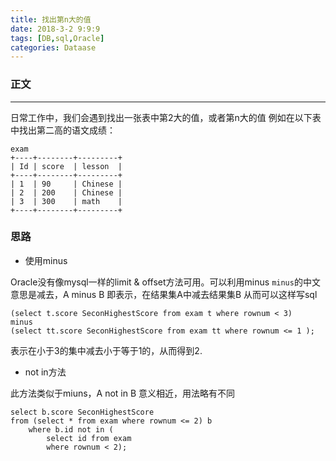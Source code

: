 ```yaml
---
title: 找出第n大的值
date: 2018-3-2 9:9:9
tags: [DB,sql,Oracle]
categories: Dataase
---
```


### 正文

---
日常工作中，我们会遇到找出一张表中第2大的值，或者第n大的值
例如在以下表中找出第二高的语文成绩：
```
exam
+----+--------+---------+
| Id | score  | lesson  |
+----+--------+---------+
| 1  | 90     | Chinese |
| 2  | 200    | Chinese |
| 3  | 300    | math    |
+----+--------+---------+
```

### 思路

- 使用minus

Oracle没有像mysql一样的limit & offset方法可用。可以利用minus
`minus`的中文意思是减去，A minus B 即表示，在结果集A中减去结果集B
从而可以这样写sql
```
(select t.score SeconHighestScore from exam t where rownum < 3)
minus
(select tt.score SeconHighestScore from exam tt where rownum <= 1 );
```
表示在小于3的集中减去小于等于1的，从而得到2.

- not in方法

此方法类似于miuns，A not in B 意义相近，用法略有不同
````
select b.score SeconHighestScore 
from (select * from exam where rownum <= 2) b 
    where b.id not in (
        select id from exam 
        where rownum < 2);
````

